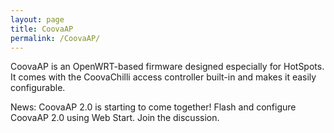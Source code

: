 ```yaml
---
layout: page
title: CoovaAP
permalink: /CoovaAP/
---
```


CoovaAP is an OpenWRT-based firmware designed especially for HotSpots. It comes with the CoovaChilli access controller built-in and makes it easily configurable.

News: CoovaAP 2.0 is starting to come together! Flash and configure CoovaAP 2.0 using Web Start. Join the discussion.
